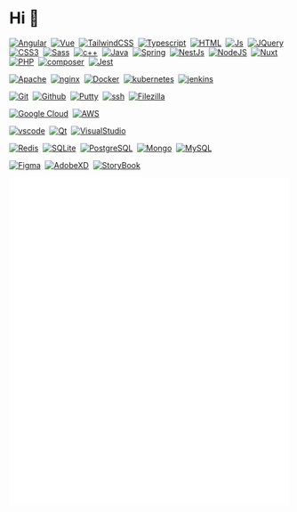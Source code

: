 # Hi 👋

<!-- programming -->
<a target="_blank" rel="noopener noreferrer"
    href="https://angular.io/"><img
        src="https://github.com/lbgm/devicon/raw/master/icons/angularjs/angularjs-plain.svg" title="Angular"
        alt="Angular" width="32" height="32" style="max-width: 100%;"></a>&nbsp;
<a target="_blank" rel="noopener noreferrer"
    href="https://vuejs.org/"><img
        src="https://github.com/lbgm/devicon/raw/master/icons/vuejs/vuejs-original.svg" title="Vue"
        alt="Vue" width="32" height="32" style="max-width: 100%;"></a>&nbsp;
<a target="_blank" rel="noopener noreferrer"
    href="https://tailwindcss.com/"><img
        src="https://github.com/lbgm/devicon/raw/master/icons/tailwindcss/tailwindcss-original.svg"
        title="TailwindCSS" alt="TailwindCSS" width="32" height="32" style="max-width: 100%;"></a>&nbsp;
<a target="_blank" rel="noopener noreferrer"
    href="https://www.typescriptlang.org/"><img
        src="https://github.com/lbgm/devicon/raw/master/icons/typescript/typescript-original.svg"
        title="Typescript" alt="Typescript" width="32" height="32" style="max-width: 100%;"></a>&nbsp;
 <a target="_blank" rel="noopener noreferrer"
    href="https://www.w3.org/"><img
        src="https://github.com/lbgm/devicon/raw/master/icons/html5/html5-plain.svg" title="HTML" alt="HTML"
        width="32" height="32" style="max-width: 100%;"></a>&nbsp;
<a target="_blank" rel="noopener noreferrer"
    href="https://www.ecma-international.org/publications-and-standards/standards/ecma-262/"><img
        src="https://github.com/lbgm/devicon/raw/master/icons/javascript/javascript-plain.svg" title="Js"
        alt="Js" width="32" height="32" style="max-width: 100%;"></a>&nbsp;
<a target="_blank" rel="noopener noreferrer"
    href="https://jquery.com/"><img
        src="https://github.com/lbgm/devicon/raw/master/icons/jquery/jquery-original.svg" title="JQuery"
        alt="JQuery" width="32" height="32" style="max-width: 100%;"></a>&nbsp;
<a target="_blank" rel="noopener noreferrer"
    href="https://www.w3.org/"><img
        src="https://github.com/lbgm/devicon/raw/master/icons/css3/css3-original.svg" title="CSS3"
        alt="CSS3" width="32" height="32" style="max-width: 100%;"></a>&nbsp;
<a target="_blank" rel="noopener noreferrer"
    href="https://sass-lang.com/"><img
        src="https://github.com/lbgm/devicon/raw/master/icons/sass/sass-original.svg" title="Sass"
        alt="Sass" width="32" height="32" style="max-width: 100%;"></a>&nbsp;
<a target="_blank" rel="noopener noreferrer"
    href="https://cplusplus.com/"><img
        src="https://github.com/lbgm/devicon/raw/master/icons/cplusplus/cplusplus-original.svg" title="c++"
        alt="c++" width="32" height="32" style="max-width: 100%;"></a>&nbsp;
<a target="_blank" rel="noopener noreferrer"
    href="https://www.java.com/fr/"><img
        src="https://github.com/lbgm/devicon/raw/master/icons/java/java-plain.svg" title="Java" alt="Java"
        width="32" height="32" style="max-width: 100%;"></a>&nbsp;
<a target="_blank" rel="noopener noreferrer"
    href="https://spring.io/"><img
        src="https://github.com/lbgm/devicon/raw/master/icons/spring/spring-original-wordmark.svg"
        title="Spring" alt="Spring" width="32" height="32" style="max-width: 100%;"></a>&nbsp;
 <a target="_blank" rel="noopener noreferrer"
    href="https://nestjs.com/"><img
        src="https://github.com/lbgm/devicon/raw/master/icons/nestjs/nestjs-original.svg" title="NestJs"
        alt="NestJs" width="32" height="32" style="max-width: 100%;"></a>&nbsp;
<a target="_blank" rel="noopener noreferrer"
    href="https://nodejs.org/"><img
        src="https://github.com/lbgm/devicon/raw/master/icons/nodejs/nodejs-original.svg" title="NodeJS"
        alt="NodeJS" width="32" height="32" style="max-width: 100%;"></a>&nbsp;
<a target="_blank" rel="noopener noreferrer"
    href="https://nuxt.com/"><img
        src="https://github.com/lbgm/devicon/raw/master/icons/nuxtjs/nuxtjs-original.svg" title="Nuxt"
        alt="Nuxt" width="32" height="32" style="max-width: 100%;"></a>&nbsp;
<a target="_blank" rel="noopener noreferrer"
    href="https://www.php.net/"><img
        src="https://github.com/lbgm/devicon/raw/master/icons/php/php-original.svg" title="PHP" alt="PHP"
        width="32" height="32" style="max-width: 100%;"></a>&nbsp;
<a target="_blank" rel="noopener noreferrer"
    href="https://getcomposer.org/"><img
        src="https://github.com/lbgm/devicon/raw/master/icons/composer/composer-original.svg"
        title="composer" alt="composer" width="32" height="32" style="max-width: 100%;"></a>&nbsp;
<a target="_blank" rel="noopener noreferrer"
    href="https://jestjs.io/fr/"><img
        src="https://github.com/lbgm/devicon/raw/master/icons/jest/jest-plain.svg" title="Jest" alt="Jest"
        width="32" height="32" style="max-width: 100%;"></a>&nbsp;
<!-- server -->
<a target="_blank" rel="noopener noreferrer"
    href="https://httpd.apache.org/"><img
        src="https://github.com/lbgm/devicon/raw/master/icons/apache/apache-original.svg" title="Apache"
        alt="Apache" width="32" height="32" style="max-width: 100%;"></a>&nbsp;
<a target="_blank" rel="noopener noreferrer"
    href="https://www.nginx.com/"><img
        src="https://github.com/lbgm/devicon/blob/master/icons/nginx/nginx-original.svg" title="nginx"
        alt="nginx" width="32" height="32" style="max-width: 100%;"></a>&nbsp;
<a target="_blank" rel="noopener noreferrer"
    href="https://www.docker.com/"><img
        src="https://github.com/lbgm/devicon/raw/master/icons/docker/docker-original.svg" title="Docker"
        alt="Docker" width="32" height="32" style="max-width: 100%;"></a>&nbsp;
<a target="_blank" rel="noopener noreferrer"
    href="https://kubernetes.io"><img
        src="https://github.com/lbgm/devicon/raw/master/icons/kubernetes/kubernetes-original.svg" title="kubernetes"
        alt="kubernetes" width="32" height="32" style="max-width: 100%;"></a>&nbsp;
<a target="_blank" rel="noopener noreferrer"
    href="https://www.jenkins.io/"><img
        src="https://github.com/lbgm/devicon/raw/master/icons/jenkins/jenkins-original.svg" title="jenkins"
        alt="jenkins" width="32" height="32" style="max-width: 100%;"></a>&nbsp;
<!-- git and others tools -->
<a target="_blank" rel="noopener noreferrer"
    href="https://git-scm.com/"><img
        src="https://github.com/lbgm/devicon/raw/master/icons/git/git-original.svg" title="Git" alt="Git"
        width="32" height="32" style="max-width: 100%;"></a>&nbsp;
<a target="_blank" rel="noopener noreferrer"
    href="https://github.com/"><img
        src="https://github.com/lbgm/devicon/blob/master/icons/github/github-original.svg" title="Github" alt="Github"
        width="32" height="32" style="max-width: 100%;"></a>&nbsp;
<a target="_blank" rel="noopener noreferrer"
    href="https://www.putty.org/"><img
        src="https://github.com/lbgm/devicon/raw/master/icons/putty/putty-original.svg" title="Putty"
        alt="Putty" width="32" height="32" style="max-width: 100%;"></a>&nbsp;
<a target="_blank" rel="noopener noreferrer"
    href="https://www.google.com/search?q=ssh"><img
        src="https://github.com/lbgm/devicon/blob/master/icons/ssh/ssh-original-wordmark.svg" title="ssh"
        alt="ssh" width="32" height="32" style="max-width: 100%;"></a>&nbsp;
<a target="_blank" rel="noopener noreferrer"
    href="https://filezilla-project.org/"><img
        src="https://github.com/lbgm/devicon/raw/master/icons/filezilla/filezilla-plain.svg"
        title="Filezilla" alt="Filezilla" width="32" height="32" style="max-width: 100%;"></a>&nbsp;
<!-- cloud -->
<a target="_blank" rel="noopener noreferrer"
    href="https://cloud.google.com/?hl=fr"><img
        src="https://github.com/lbgm/devicon/raw/master/icons/googlecloud/googlecloud-original.svg"
        title="Google Cloud" alt="Google Cloud" width="32" height="32" style="max-width: 100%;"></a>&nbsp;
<a target="_blank" rel="noopener noreferrer"
    href="https://aws.amazon.com/"><img
        src="https://github.com/lbgm/devicon/blob/master/icons/amazonwebservices/amazonwebservices-original-wordmark.svg"
        title="AWS" alt="AWS" width="32" height="32" style="max-width: 100%;"></a>&nbsp;
<!-- code editor -->
<a target="_blank" rel="noopener noreferrer"
    href="https://code.visualstudio.com/download"><img
        src="https://github.com/lbgm/devicon/raw/master/icons/vscode/vscode-original.svg" title="vscode"
        alt="vscode" width="32" height="32" style="max-width: 100%;"></a>&nbsp;
<a target="_blank" rel="noopener noreferrer"
    href="https://www.qt.io/"><img
        src="https://github.com/lbgm/devicon/raw/master/icons/qt/qt-original.svg" title="Qt" alt="Qt"
        width="32" height="32" style="max-width: 100%;"></a>&nbsp;
<a target="_blank" rel="noopener noreferrer"
    href="https://visualstudio.microsoft.com/fr/"><img
        src="https://github.com/lbgm/devicon/raw/master/icons/visualstudio/visualstudio-plain.svg"
        title="VisualStudio" alt="VisualStudio" width="32" height="32" style="max-width: 100%;"></a>&nbsp;
<!-- database -->
<a target="_blank" rel="noopener noreferrer"
    href="https://redis.io/"><img
        src="https://github.com/lbgm/devicon/raw/master/icons/redis/redis-original.svg" title="Redis"
        alt="Redis" width="32" height="32" style="max-width: 100%;"></a>&nbsp;
<a target="_blank" rel="noopener noreferrer"
    href="https://www.sqlite.org/"><img
        src="https://github.com/lbgm/devicon/raw/master/icons/sqlite/sqlite-original.svg" title="SQLite"
        alt="SQLite" width="32" height="32" style="max-width: 100%;"></a>&nbsp;
<a target="_blank" rel="noopener noreferrer"
    href="https://www.postgresql.org/"><img
        src="https://github.com/lbgm/devicon/raw/master/icons/postgresql/postgresql-original.svg"
        title="PostgreSQL" alt="PostgreSQL" width="32" height="32" style="max-width: 100%;"></a>&nbsp;
<a target="_blank" rel="noopener noreferrer"
    href="https://www.mongodb.com/"><img
        src="https://github.com/lbgm/devicon/raw/master/icons/mongodb/mongodb-original.svg" title="Mongo"
        alt="Mongo" width="32" height="32" style="max-width: 100%;"></a>&nbsp;
<a target="_blank" rel="noopener noreferrer"
    href="https://www.mysql.com/fr/"><img
        src="https://github.com/lbgm/devicon/raw/master/icons/mysql/mysql-original.svg" title="MySQL"
        alt="MySQL" width="32" height="32" style="max-width: 100%;"></a>&nbsp;
<!-- design and documentation -->
<a target="_blank" rel="noopener noreferrer"
    href="https://www.figma.com/fr/"><img
        src="https://github.com/lbgm/devicon/raw/master/icons/figma/figma-original.svg" title="Figma"
        alt="Figma" width="32" height="32" style="max-width: 100%;"></a>&nbsp;
<a target="_blank" rel="noopener noreferrer"
    href="https://helpx.adobe.com/fr/xd/get-started.html"><img
        src="https://github.com/lbgm/devicon/raw/master/icons/xd/xd-plain.svg" title="Adobe XD"
        alt="AdobeXD" width="32" height="32" style="max-width: 100%;"></a>&nbsp;
<a target="_blank" rel="noopener noreferrer"
    href="https://storybook.js.org/"><img
        src="https://github.com/lbgm/devicon/raw/master/icons/storybook/storybook-original.svg"
        title="StoryBook" alt="StoryBook" width="32" height="32" style="max-width: 100%;"></a>&nbsp;


<!--<img align="left" src="https://github-readme-stats.vercel.app/api/top-langs?username=lbgm&show_icons=true&locale=en&langs_count=10&layout=compact&hide_title=true" alt="lbgm" />
<img align="center" src="https://github-readme-stats.vercel.app/api?username=lbgm&show_icons=true&locale=en&count_private=true&hide_title=true" alt="lbgm" />-->
<img align="left" src="https://raw.githubusercontent.com/lbgm/github-stats/master/generated/overview.svg#gh-light-mode-only" alt="lbgm" />
<img align="center" src="https://raw.githubusercontent.com/lbgm/github-stats/master/generated/languages.svg#gh-light-mode-only" alt="lbgm" />
